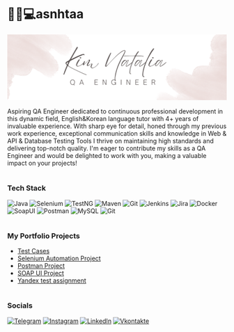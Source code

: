 # 👩‍🏫💻asnhtaa

![Header](https://github.com/asnhtaa/asnhtaa/blob/main/assets/White%20Minimalist%20Profile%20LinkedIn%20Banner%20(1).png)


Aspiring QA Engineer dedicated to continuous professional development in this dynamic field, English&Korean language tutor with 4+ years of invaluable experience. With sharp eye for detail, honed through my previous work experience, exceptional communication skills and knowledge in Web & API & Database Testing Tools I thrive on maintaining high standards and delivering top-notch quality. I'm eager to contribute my skills as a QA Engineer and would be delighted to work with you, making a valuable impact on your projects!
#

### Tech Stack 
![Java](https://img.shields.io/badge/java-090909?style=for-the-badge&logo=openjdk)
![Selenium](https://img.shields.io/badge/Selenium-090909?style=for-the-badge&logo=selenium)
![TestNG](https://img.shields.io/badge/TestNG-090909?style=for-the-badge&logo=TESTNG)
![Maven](https://img.shields.io/badge/Maven-090909?style=for-the-badge&logo=ApacheMaven)
![Git](https://img.shields.io/badge/Git-090909?style=for-the-badge&logo=Git)
![Jenkins](https://img.shields.io/badge/Jenkins-090909?style=for-the-badge&logo=Jenkins)
![Jira](https://img.shields.io/badge/Jira-090909?style=for-the-badge&logo=Jira)
![Docker](https://img.shields.io/badge/Docker-090909?style=for-the-badge&logo=Docker)
![SoapUI](https://img.shields.io/badge/SOAPUI-090909?style=for-the-badge&logo=SOAPUI)
![Postman](https://img.shields.io/badge/Postman-090909?style=for-the-badge&logo=Postman)
![MySQL](https://img.shields.io/badge/MySQL-090909?style=for-the-badge&logo=MySQL)
![Git](https://img.shields.io/badge/GIT-090909?style=for-the-badge&logo=Git)

#

### My Portfolio Projects
- [Test Cases](https://docs.google.com/spreadsheets/d/1cPAb-NTADuWZ_zEV7UaRXYsXgzPhUsudWi0fAqhip1w/edit?usp=sharing)
- [Selenium Automation Project](https://github.com/asnhtaa/SeleniumAutomation_Project)
- [Postman Project](https://github.com/asnhtaa/Postman_Project)
- [SOAP UI Project](https://github.com/asnhtaa/SoapUI_Projects)
- [Yandex test assignment](https://github.com/asnhtaa/Yandex_test_assignment.git)

#

### Socials
[![Telegram](https://img.shields.io/badge/-Telegram-090909?style=for-the-badge&logo=telegram&logoColor=27A0D9)](https://t.me/asnhtaa)
[![Instagram](https://img.shields.io/badge/-Instagram-090909?style=for-the-badge&logo=instagram&logoColor=B4068E)](https://www.instagram.com/asnhtaa)
[![LinkedIn](https://img.shields.io/badge/-LinkedIn-090909?style=for-the-badge&logo=linkedin&logoColor=007BB6)](https://www.linkedin.com/in/asnhtaa)
[![Vkontakte](https://img.shields.io/badge/-Vkontakte-090909?style=for-the-badge&logo=Vk&logoColor=4F7DB3)](https://vk.com/asnhtaa)

